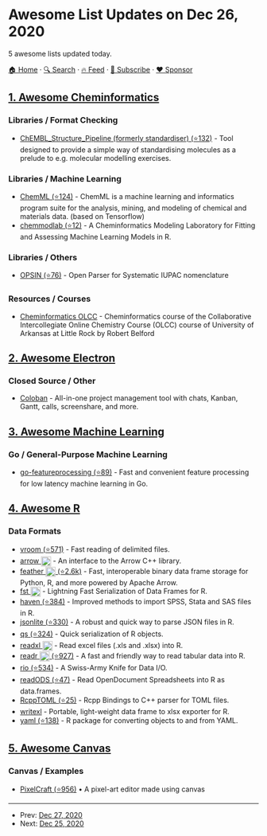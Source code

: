 # Awesome List Updates on Dec 26, 2020

5 awesome lists updated today.

[🏠 Home](/README.md) · [🔍 Search](https://www.trackawesomelist.com/search/) · [🔥 Feed](https://www.trackawesomelist.com/rss.xml) · [📮 Subscribe](https://trackawesomelist.us17.list-manage.com/subscribe?u=d2f0117aa829c83a63ec63c2f&id=36a103854c) · [❤️  Sponsor](https://github.com/sponsors/theowenyoung)



## [1. Awesome Cheminformatics](/content/hsiaoyi0504/awesome-cheminformatics/README.md)

### Libraries / Format Checking

*   [ChEMBL\_Structure\_Pipeline (formerly standardiser) (⭐132)](https://github.com/chembl/ChEMBL_Structure_Pipeline) - Tool designed to provide a simple way of standardising molecules as a prelude to e.g. molecular modelling exercises.

### Libraries / Machine Learning

*   [ChemML (⭐124)](https://github.com/hachmannlab/chemml) - ChemML is a machine learning and informatics program suite for the analysis, mining, and modeling of chemical and materials data. (based on Tensorflow)
*   [chemmodlab (⭐12)](https://github.com/jrash/ChemModLab) - A Cheminformatics Modeling Laboratory for Fitting and Assessing Machine Learning Models in R.

### Libraries / Others

*   [OPSIN (⭐76)](https://github.com/dan2097/opsin) - Open Parser for Systematic IUPAC nomenclature

### Resources / Courses

*   [Cheminformatics OLCC](https://chem.libretexts.org/Courses/Intercollegiate_Courses/Cheminformatics_OLCC_\(2019\)) - Cheminformatics course of the Collaborative Intercollegiate Online Chemistry Course (OLCC) course of University of Arkansas at Little Rock by Robert Belford

## [2. Awesome Electron](/content/sindresorhus/awesome-electron/README.md)

### Closed Source / Other

*   [Coloban](https://www.coloban.com) - All-in-one project management tool with chats, Kanban, Gantt, calls, screenshare, and more.

## [3. Awesome Machine Learning](/content/josephmisiti/awesome-machine-learning/README.md)

### Go / General-Purpose Machine Learning

*   [go-featureprocessing (⭐89)](https://github.com/nikolaydubina/go-featureprocessing) - Fast and convenient feature processing for low latency machine learning in Go.

## [4. Awesome R](/content/qinwf/awesome-R/README.md)

### Data Formats

*   [vroom (⭐571)](https://github.com/r-lib/vroom) - Fast reading of delimited files.
*   [arrow <img class="emoji" alt="heart" src="https://cdn.jsdelivr.net/gh/qinwf/awesome-R@3c66da6e291bcc0520b1649125b0bed750896a9a/heart.png" height="20" align="absmiddle" width="20">](https://arrow.apache.org/docs/r/) - An interface to the Arrow C++ library.
*   [feather <img class="emoji" alt="heart" src="https://cdn.jsdelivr.net/gh/qinwf/awesome-R@3c66da6e291bcc0520b1649125b0bed750896a9a/heart.png" height="20" align="absmiddle" width="20"> (⭐2.6k)](https://github.com/wesm/feather) - Fast, interoperable binary data frame storage for Python, R, and more powered by Apache Arrow.
*   [fst <img class="emoji" alt="heart" src="https://cdn.jsdelivr.net/gh/qinwf/awesome-R@3c66da6e291bcc0520b1649125b0bed750896a9a/heart.png" height="20" align="absmiddle" width="20">](https://github.com/qinwf/awesome-R/blob/master/README.md/www.fstpackage.org/fst/) - Lightning Fast Serialization of Data Frames for R.
*   [haven (⭐384)](https://github.com/hadley/haven) - Improved methods to import SPSS, Stata and SAS files in R.
*   [jsonlite (⭐330)](https://github.com/jeroenooms/jsonlite) - A robust and quick way to parse JSON files in R.
*   [qs (⭐324)](https://github.com/traversc/qs) - Quick serialization of R objects.
*   [readxl <img class="emoji" alt="heart" src="https://cdn.jsdelivr.net/gh/qinwf/awesome-R@3c66da6e291bcc0520b1649125b0bed750896a9a/heart.png" height="20" align="absmiddle" width="20">](https://readxl.tidyverse.org/) - Read excel files (.xls and .xlsx) into R.
*   [readr <img class="emoji" alt="heart" src="https://cdn.jsdelivr.net/gh/qinwf/awesome-R@3c66da6e291bcc0520b1649125b0bed750896a9a/heart.png" height="20" align="absmiddle" width="20"> (⭐927)](https://github.com/hadley/readr) - A fast and friendly way to read tabular data into R.
*   [rio (⭐534)](https://github.com/leeper/rio) - A Swiss-Army Knife for Data I/O.
*   [readODS (⭐47)](https://github.com/chainsawriot/readODS/) - Read OpenDocument Spreadsheets into R as data.frames.
*   [RcppTOML (⭐25)](https://github.com/eddelbuettel/rcpptoml) - Rcpp Bindings to C++ parser for TOML files.
*   [writexl](https://docs.ropensci.org/writexl/) - Portable, light-weight data frame to xlsx exporter for R.
*   [yaml (⭐138)](https://github.com/viking/r-yaml) - R package for converting objects to and from YAML.

## [5. Awesome Canvas](/content/raphamorim/awesome-canvas/README.md)

### Canvas / Examples

*   [PixelCraft (⭐956)](https://github.com/rgab1508/PixelCraft) • A pixel-art editor made using canvas

---

- Prev: [Dec 27, 2020](/content/2020/12/27/README.md)
- Next: [Dec 25, 2020](/content/2020/12/25/README.md)